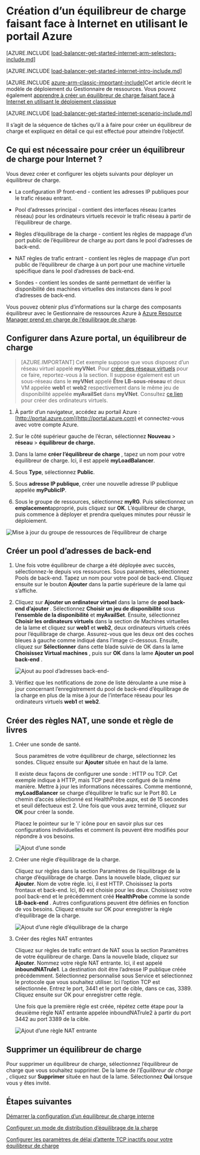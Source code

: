 <properties
   pageTitle="Créer un équilibreur de charge faisant face à Internet dans le Gestionnaire de ressources en utilisant le portail Azure | Microsoft Azure"
   description="Apprenez à créer un équilibreur de charge faisant face à Internet dans le Gestionnaire de ressources à l’aide du portail Azure"
   services="load-balancer"
   documentationCenter="na"
   authors="anavinahar"
   manager="narayan"
   editor=""
   tags="azure-resource-manager"
/>
<tags
   ms.service="load-balancer"
   ms.devlang="na"
   ms.topic="hero-article"
   ms.tgt_pltfrm="na"
   ms.workload="infrastructure-services"
   ms.date="09/14/2016"
   ms.author="annahar" />

# <a name="creating-an-internet-facing-load-balancer-using-the-azure-portal"></a>Création d’un équilibreur de charge faisant face à Internet en utilisant le portail Azure

[AZURE.INCLUDE [load-balancer-get-started-internet-arm-selectors-include.md](../../includes/load-balancer-get-started-internet-arm-selectors-include.md)]

[AZURE.INCLUDE [load-balancer-get-started-internet-intro-include.md](../../includes/load-balancer-get-started-internet-intro-include.md)]

[AZURE.INCLUDE [azure-arm-classic-important-include](../../includes/azure-arm-classic-important-include.md)]Cet article décrit le modèle de déploiement du Gestionnaire de ressources. Vous pouvez également [apprendre à créer un équilibreur de charge faisant face à Internet en utilisant le déploiement classique](load-balancer-get-started-internet-classic-portal.md)

[AZURE.INCLUDE [load-balancer-get-started-internet-scenario-include.md](../../includes/load-balancer-get-started-internet-scenario-include.md)]

Il s’agit de la séquence de tâches qu’il a à faire pour créer un équilibreur de charge et expliquez en détail ce qui est effectué pour atteindre l’objectif.

## <a name="what-is-required-to-create-an-internet-facing-load-balancer"></a>Ce qui est nécessaire pour créer un équilibreur de charge pour Internet ?

Vous devez créer et configurer les objets suivants pour déployer un équilibreur de charge.

- La configuration IP front-end - contient les adresses IP publiques pour le trafic réseau entrant.

- Pool d’adresses principal - contient des interfaces réseau (cartes réseau) pour les ordinateurs virtuels recevoir le trafic réseau à partir de l’équilibreur de charge.

- Règles d’équilibrage de la charge - contient les règles de mappage d’un port public de l’équilibreur de charge au port dans le pool d’adresses de back-end.

- NAT règles de trafic entrant - contient les règles de mappage d’un port public de l’équilibreur de charge à un port pour une machine virtuelle spécifique dans le pool d’adresses de back-end.

- Sondes - contient les sondes de santé permettant de vérifier la disponibilité des machines virtuelles des instances dans le pool d’adresses de back-end.

Vous pouvez obtenir plus d’informations sur la charge des composants équilibreur avec le Gestionnaire de ressources Azure à [Azure Resource Manager prend en charge de l’équilibrage de charge](load-balancer-arm.md).


## <a name="set-up-a-load-balancer-in-azure-portal"></a>Configurer dans Azure portal, un équilibreur de charge

> [AZURE.IMPORTANT] Cet exemple suppose que vous disposez d’un réseau virtuel appelé **myVNet**. Pour [créer des réseaux virtuels](../virtual-network/virtual-networks-create-vnet-arm-pportal.md) pour ce faire, reportez-vous à la section. Il suppose également est un sous-réseau dans le **myVNet** appelé **Être LB-sous-réseau** et deux VM appelée **web1** et **web2** respectivement dans le même jeu de disponibilité appelée **myAvailSet** dans **myVNet**. Consultez [ce lien](../virtual-machines/virtual-machines-windows-hero-tutorial.md) pour créer des ordinateurs virtuels.


1. À partir d’un navigateur, accédez au portail Azure : [http://portal.azure.com](http://portal.azure.com) et connectez-vous avec votre compte Azure.

2. Sur le côté supérieur gauche de l’écran, sélectionnez **Nouveau** > **réseau** > **équilibreur de charge.**

3. Dans la lame **créer l’équilibreur de charge** , tapez un nom pour votre équilibreur de charge. Ici, il est appelé **myLoadBalancer**.

4. Sous **Type**, sélectionnez **Public**.

5. Sous **adresse IP publique**, créer une nouvelle adresse IP publique appelée **myPublicIP**.

6. Sous le groupe de ressources, sélectionnez **myRG**. Puis sélectionnez un **emplacement**approprié, puis cliquez sur **OK**. L’équilibreur de charge, puis commence à déployer et prendra quelques minutes pour réussir le déploiement.

![Mise à jour du groupe de ressources de l’équilibreur de charge](./media/load-balancer-get-started-internet-portal/1-load-balancer.png)


## <a name="create-a-back-end-address-pool"></a>Créer un pool d’adresses de back-end

1. Une fois votre équilibreur de charge a été déployée avec succès, sélectionnez-le depuis vos ressources. Sous paramètres, sélectionnez Pools de back-end. Tapez un nom pour votre pool de back-end. Cliquez ensuite sur le bouton **Ajouter** dans la partie supérieure de la lame qui s’affiche.

2. Cliquez sur **Ajouter un ordinateur virtuel** dans la lame de **pool back-end d’ajouter** .  Sélectionnez **Choisir un jeu de disponibilité** sous **l’ensemble de la disponibilité** et **myAvailSet**. Ensuite, sélectionnez **Choisir les ordinateurs virtuels** dans la section de Machines virtuelles de la lame et cliquez sur **web1** et **web2**, deux ordinateurs virtuels créés pour l’équilibrage de charge. Assurez-vous que les deux ont des coches bleues à gauche comme indiqué dans l’image ci-dessous. Ensuite, cliquez sur **Sélectionner** dans cette blade suivie de OK dans la lame **Choisissez Virtual machines** , puis sur **OK** dans la lame **Ajouter un pool back-end** .

    ![Ajout au pool d’adresses back-end- ](./media/load-balancer-get-started-internet-portal/3-load-balancer-backend-02.png)

3. Vérifiez que les notifications de zone de liste déroulante a une mise à jour concernant l’enregistrement du pool de back-end d’équilibrage de la charge en plus de la mise à jour de l’interface réseau pour les ordinateurs virtuels **web1** et **web2**.


## <a name="create-a-probe-lb-rule-and-nat-rules"></a>Créer des règles NAT, une sonde et règle de livres

1. Créer une sonde de santé.

    Sous paramètres de votre équilibreur de charge, sélectionnez les sondes. Cliquez ensuite sur **Ajouter** située en haut de la lame.

    Il existe deux façons de configurer une sonde : HTTP ou TCP. Cet exemple indique à HTTP, mais TCP peut être configuré de la même manière.
    Mettre à jour les informations nécessaires. Comme mentionné, **myLoadBalancer** se charge d’équilibrer le trafic sur le Port 80. Le chemin d’accès sélectionné est HealthProbe.aspx, est de 15 secondes et seuil défectueux est 2. Une fois que vous avez terminé, cliquez sur **OK** pour créer la sonde.

    Placez le pointeur sur le 'i' icône pour en savoir plus sur ces configurations individuelles et comment ils peuvent être modifiés pour répondre à vos besoins.

    ![Ajout d’une sonde](./media/load-balancer-get-started-internet-portal/4-load-balancer-probes.png)

2. Créer une règle d’équilibrage de la charge.

    Cliquez sur règles dans la section Paramètres de l’équilibrage de la charge d’équilibrage de charge. Dans la nouvelle blade, cliquez sur **Ajouter**. Nom de votre règle. Ici, il est HTTP. Choisissez la ports frontaux et back-end. Ici, 80 est choisie pour les deux. Choisissez votre pool back-end et le précédemment créé **HealthProbe** comme la sonde **LB-back-end** . Autres configurations peuvent être définies en fonction de vos besoins. Cliquez ensuite sur OK pour enregistrer la règle d’équilibrage de la charge.

    ![Ajout d’une règle d’équilibrage de la charge](./media/load-balancer-get-started-internet-portal/5-load-balancing-rules.png)

3. Créer des règles NAT entrantes

    Cliquez sur règles de trafic entrant de NAT sous la section Paramètres de votre équilibreur de charge. Dans la nouvelle blade, cliquez sur **Ajouter**. Nommez votre règle NAT entrante. Ici, il est appelé **inboundNATrule1**. La destination doit être l’adresse IP publique créée précédemment. Sélectionnez personnalisé sous Service et sélectionnez le protocole que vous souhaitez utiliser. Ici l’option TCP est sélectionnée. Entrez le port, 3441 et le port de cible, dans ce cas, 3389. Cliquez ensuite sur OK pour enregistrer cette règle.

    Une fois que la première règle est créée, répétez cette étape pour la deuxième règle NAT entrante appelée inboundNATrule2 à partir du port 3442 au port 3389 de la cible.

    ![Ajout d’une règle NAT entrante](./media/load-balancer-get-started-internet-portal/6-load-balancer-inbound-nat-rules.png)

## <a name="remove-a-load-balancer"></a>Supprimer un équilibreur de charge

Pour supprimer un équilibreur de charge, sélectionnez l’équilibreur de charge que vous souhaitez supprimer. De la lame de *l’Équilibreur de charge* , cliquez sur **Supprimer** située en haut de la lame. Sélectionnez **Oui** lorsque vous y êtes invité.

## <a name="next-steps"></a>Étapes suivantes

[Démarrer la configuration d’un équilibreur de charge interne](load-balancer-get-started-ilb-arm-cli.md)

[Configurer un mode de distribution d’équilibrage de la charge](load-balancer-distribution-mode.md)

[Configurer les paramètres de délai d’attente TCP inactifs pour votre équilibreur de charge](load-balancer-tcp-idle-timeout.md)
